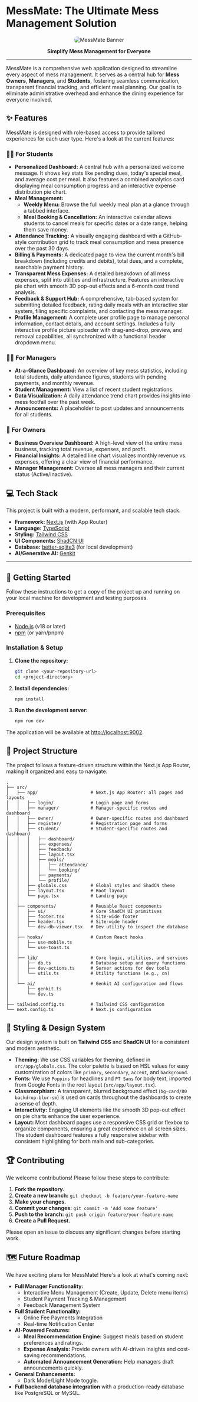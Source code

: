 # MessMate: The Ultimate Mess Management Solution

<div align="center">
  <img src="https://placehold.co/600x300.png?text=MessMate" alt="MessMate Banner" data-ai-hint="app banner" style="border-radius: 1rem;"/>
</div>

<div align="center">

**Simplify Mess Management for Everyone**

</div>

---

MessMate is a comprehensive web application designed to streamline every aspect of mess management. It serves as a central hub for **Mess Owners**, **Managers**, and **Students**, fostering seamless communication, transparent financial tracking, and efficient meal planning. Our goal is to eliminate administrative overhead and enhance the dining experience for everyone involved.

## ✨ Features

MessMate is designed with role-based access to provide tailored experiences for each user type. Here's a look at the current features:

### 👩‍🎓 For Students

- **Personalized Dashboard:** A central hub with a personalized welcome message. It shows key stats like pending dues, today's special meal, and average cost per meal. It also features a combined analytics card displaying meal consumption progress and an interactive expense distribution pie chart.
- **Meal Management:**
  - **Weekly Menu:** Browse the full weekly meal plan at a glance through a tabbed interface.
  - **Meal Booking & Cancellation:** An interactive calendar allows students to cancel meals for specific dates or a date range, helping them save money.
- **Attendance Tracking:** A visually engaging dashboard with a GitHub-style contribution grid to track meal consumption and mess presence over the past 30 days.
- **Billing & Payments:** A dedicated page to view the current month's bill breakdown (including credits and debits), total dues, and a complete, searchable payment history.
- **Transparent Mess Expenses:** A detailed breakdown of all mess expenses, split into utilities and infrastructure. Features an interactive pie chart with smooth 3D pop-out effects and a 6-month cost trend analysis.
- **Feedback & Support Hub:** A comprehensive, tab-based system for submitting detailed feedback, rating daily meals with an interactive star system, filing specific complaints, and contacting the mess manager.
- **Profile Management:** A complete user profile page to manage personal information, contact details, and account settings. Includes a fully interactive profile picture uploader with drag-and-drop, preview, and removal capabilities, all synchronized with a functional header dropdown menu.

### 👨‍💼 For Managers

- **At-a-Glance Dashboard:** An overview of key mess statistics, including total students, daily attendance figures, students with pending payments, and monthly revenue.
- **Student Management:** View a list of recent student registrations.
- **Data Visualization:** A daily attendance trend chart provides insights into mess footfall over the past week.
- **Announcements:** A placeholder to post updates and announcements for all students.

### 🏢 For Owners

- **Business Overview Dashboard:** A high-level view of the entire mess business, tracking total revenue, expenses, and profit.
- **Financial Insights:** A detailed line chart visualizes monthly revenue vs. expenses, offering a clear view of financial performance.
- **Manager Management:** Oversee all mess managers and their current status (Active/Inactive).

## 💻 Tech Stack

This project is built with a modern, performant, and scalable tech stack.

- **Framework:** [Next.js](https://nextjs.org/) (with App Router)
- **Language:** [TypeScript](https://www.typescriptlang.org/)
- **Styling:** [Tailwind CSS](https://tailwindcss.com/)
- **UI Components:** [ShadCN UI](https://ui.shadcn.com/)
- **Database:** [better-sqlite3](https://github.com/WiseLibs/better-sqlite3) (for local development)
- **AI/Generative AI:** [Genkit](https://firebase.google.com/docs/genkit)

---

## 🚀 Getting Started

Follow these instructions to get a copy of the project up and running on your local machine for development and testing purposes.

### Prerequisites

- [Node.js](https://nodejs.org/) (v18 or later)
- [npm](https://www.npmjs.com/) (or yarn/pnpm)

### Installation & Setup

1.  **Clone the repository:**
    ```sh
    git clone <your-repository-url>
    cd <project-directory>
    ```

2.  **Install dependencies:**
    ```sh
    npm install
    ```

3.  **Run the development server:**
    ```sh
    npm run dev
    ```

The application will be available at [http://localhost:9002](http://localhost:9002).

## 📂 Project Structure

The project follows a feature-driven structure within the Next.js App Router, making it organized and easy to navigate.

```
.
├── src/
│   ├── app/                    # Next.js App Router: all pages and layouts
│   │   ├── login/              # Login page and forms
│   │   ├── manager/            # Manager-specific routes and dashboard
│   │   ├── owner/              # Owner-specific routes and dashboard
│   │   ├── register/           # Registration page and forms
│   │   ├── student/            # Student-specific routes and dashboard
│   │   │   ├── dashboard/
│   │   │   ├── expenses/
│   │   │   ├── feedback/
│   │   │   ├── layout.tsx
│   │   │   ├── meals/
│   │   │   │   ├── attendance/
│   │   │   │   └── booking/
│   │   │   ├── payments/
│   │   │   └── profile/
│   │   ├── globals.css         # Global styles and ShadCN theme
│   │   ├── layout.tsx          # Root layout
│   │   └── page.tsx            # Landing page
│   │
│   ├── components/             # Reusable React components
│   │   ├── ui/                 # Core ShadCN UI primitives
│   │   ├── footer.tsx          # Site-wide footer
│   │   ├── header.tsx          # Site-wide header
│   │   └── dev-db-viewer.tsx   # Dev utility to inspect the database
│   │
│   ├── hooks/                  # Custom React hooks
│   │   ├── use-mobile.ts
│   │   └── use-toast.ts
│   │
│   ├── lib/                    # Core logic, utilities, and services
│   │   ├── db.ts               # Database setup and query functions
│   │   ├── dev-actions.ts      # Server actions for dev tools
│   │   └── utils.ts            # Utility functions (e.g., cn)
│   │
│   └── ai/                     # Genkit AI configuration and flows
│       ├── genkit.ts
│       └── dev.ts
│
├── tailwind.config.ts          # Tailwind CSS configuration
└── next.config.ts              # Next.js configuration
```

## 🎨 Styling & Design System

Our design system is built on **Tailwind CSS** and **ShadCN UI** for a consistent and modern aesthetic.

- **Theming:** We use CSS variables for theming, defined in `src/app/globals.css`. The color palette is based on HSL values for easy customization of colors like `primary`, `secondary`, `accent`, and `background`.
- **Fonts:** We use `Poppins` for headlines and `PT Sans` for body text, imported from Google Fonts in the root layout (`src/app/layout.tsx`).
- **Glassmorphism:** A transparent, blurred background effect (`bg-card/80 backdrop-blur-sm`) is used on cards throughout the dashboards to create a sense of depth.
- **Interactivity:** Engaging UI elements like the smooth 3D pop-out effect on pie charts enhance the user experience.
- **Layout:** Most dashboard pages use a responsive CSS grid or flexbox to organize components, ensuring a great experience on all screen sizes. The student dashboard features a fully responsive sidebar with consistent highlighting for both main and sub-categories.

## 🏆 Contributing

We welcome contributions! Please follow these steps to contribute:

1.  **Fork the repository.**
2.  **Create a new branch:** `git checkout -b feature/your-feature-name`
3.  **Make your changes.**
4.  **Commit your changes:** `git commit -m 'Add some feature'`
5.  **Push to the branch:** `git push origin feature/your-feature-name`
6.  **Create a Pull Request.**

Please open an issue to discuss any significant changes before starting work.

## 🗺️ Future Roadmap

We have exciting plans for MessMate! Here's a look at what's coming next:

- **Full Manager Functionality:**
  - Interactive Menu Management (Create, Update, Delete menu items)
  - Student Payment Tracking & Management
  - Feedback Management System
- **Full Student Functionality:**
  - Online Fee Payments Integration
  - Real-time Notification Center
- **AI-Powered Features:**
  - **Meal Recommendation Engine:** Suggest meals based on student preferences and ratings.
  - **Expense Analysis:** Provide owners with AI-driven insights and cost-saving recommendations.
  - **Automated Announcement Generation:** Help managers draft announcements quickly.
- **General Enhancements:**
  - Dark Mode/Light Mode toggle.
- **Full backend database integration** with a production-ready database like PostgreSQL or MySQL.
